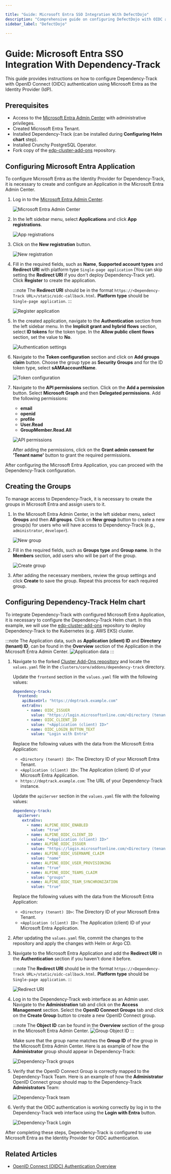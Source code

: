 ```yaml
---

title: "Guide: Microsoft Entra SSO Integration With DefectDojo"
description: "Comprehensive guide on configuring DefectDojo with OIDC authentication using Microsoft Entra as the Identity Provider for secure access management."
sidebar_label: "DefectDojo"

---
```

<!-- markdownlint-disable MD025 -->

# Guide: Microsoft Entra SSO Integration With Dependency-Track

<head>
  <link rel="canonical" href="https://docs.kuberocketci.io/docs/operator-guide/microsoft-entra/dependency-track-authentication" />
</head>

This guide provides instructions on how to configure Dependency-Track with OpenID Connect (OIDC) authentication using Microsoft Entra as the Identity Provider (IdP).

## Prerequisites

- Access to the [Microsoft Entra Admin Center](https://entra.microsoft.com/) with administrative privileges.
- Created Microsoft Entra Tenant.
- Installed Dependency-Track (can be installed during **Configuring Helm chart** step).
- Installed Crunchy PostgreSQL Operator.
- Fork copy of the [edp-cluster-add-ons](https://github.com/epam/edp-cluster-add-ons) repository.

## Configuring Microsoft Entra Application

To configure Microsoft Entra as the Identity Provider for Dependency-Track, it is necessary to create and configure an Application in the Microsoft Entra Admin Center.

1. Log in to the [Microsoft Entra Admin Center](https://entra.microsoft.com/?feature.msaljs=true#home).

    ![Microsoft Entra Admin Center](../../assets/operator-guide/microsoft-entra-auth/microsoft-entra-admin-center.png)

2. In the left sidebar menu, select **Applications** and click **App registrations**.

    ![App registrations](../../assets/operator-guide/microsoft-entra-auth/app-registrations.png)

3. Click on the **New registration** button.

    ![New registration](../../assets/operator-guide/microsoft-entra-auth/new-registration.png)

4. Fill in the required fields, such as **Name**, **Supported account types** and **Redirect URI** with platform type `Single-page application` (You can skip setting the **Redirect URI** if you don't deploy Dependency-Track yet). Click **Register** to create the application.

    :::note
    The **Redirect URI** should be in the format `https://<Dependency-Track URL>/static/oidc-callback.html`.
    **Platform type** should be `Single-page application`.
    :::

    ![Register application](../../assets/operator-guide/microsoft-entra-auth/deptrack-register-application.png)

5. In the created application, navigate to the **Authentication** section from the left sidebar menu. In the **Implicit grant and hybrid flows** section, select **ID tokens** for the token type. In the **Allow public client flows** section, set the value to **No**.

    ![Authentication settings](../../assets/operator-guide/microsoft-entra-auth/deptrack-authentication-settings.png)

6. Navigate to the **Token configuration** section and click on **Add groups claim** button. Choose the group type as **Security Groups** and for the ID token type, select **sAMAaccountName**.

    ![Token configuration](../../assets/operator-guide/microsoft-entra-auth/deptrack-token-configuration.png)

7. Navigate to the **API permissions** section. Click on the **Add a permission** button. Select **Microsoft Graph** and then **Delegated permissions**. Add the following permissions:

    - **email**
    - **openid**
    - **profile**
    - **User.Read**
    - **GroupMember.Read.All**

    ![API permissions](../../assets/operator-guide/microsoft-entra-auth/deptrack-api-permissions.png)

    After adding the permissions, click on the **Grant admin consent for 'Tenant name'** button to grant the required permissions.

After configuring the Microsoft Entra Application, you can proceed with the Dependency-Track configuration.

## Creating the Groups

To manage access to Dependency-Track, it is necessary to create the groups in Microsoft Entra and assign users to it.

1. In the Microsoft Entra Admin Center, in the left sidebar menu, select **Groups** and then **All groups**. Click on **New group** button to create a new group(s) for users who will have access to Dependency-Track (e.g., `administrator`, `developer`).

    ![New group](../../assets/operator-guide/microsoft-entra-auth/new-group.png)

2. Fill in the required fields, such as **Groups type** and **Group name**. In the **Members** section, add users who will be part of the group.

    ![Create group](../../assets/operator-guide/microsoft-entra-auth/create-group.png)

3. After adding the necessary members, review the group settings and click **Create** to save the group. Repeat this process for each required group.

## Configuring Dependency-Track Helm chart

To integrate Dependency-Track with configured Microsoft Entra Application, it is necessary to configure the Dependency-Track Helm chart. In this example, we will use the [edp-cluster-add-ons](https://github.com/epam/edp-cluster-add-ons) repository to deploy Dependency-Track to the Kubernetes (e.g. AWS EKS) cluster.

:::note
The Application data, such as **Application (client) ID** and **Directory (tenant) ID**, can be found in the **Overview** section of the Application in the Microsoft Entra Admin Center.
![Application data](../../assets/operator-guide/microsoft-entra-auth/deptrack-application-data.png)
:::

1. Navigate to the forked [Cluster Add-Ons repository](https://github.com/epam/edp-cluster-add-ons) and locate the `values.yaml` file in the `clusters/core/addons/dependency-track` directory.

    Update the `frontend` section in the `values.yaml` file with the following values:

    ```yaml title="clusters/core/addons/dependency-track/values.yaml"
    dependency-track:
      frontend:
        apiBaseUrl: "https://deptrack.example.com"
        extraEnv:
          - name: OIDC_ISSUER
            value: "https://login.microsoftonline.com/<Directory (tenant) ID>/v2.0"
          - name: OIDC_CLIENT_ID
            value: "<Application (client) ID>"
          - name: OIDC_LOGIN_BUTTON_TEXT
            value: "Login with Entra"
    ```

    Replace the following values with the data from the Microsoft Entra Application:
    - `<Directory (tenant) ID>`: The Directory ID of your Microsoft Entra Tenant.
    - `<Application (client) ID>`: The Application (client) ID of your Microsoft Entra Application.
    - `https://deptrack.example.com`: The URL of your Dependency-Track instance.

    Update the `apiServer` section in the `values.yaml` file with the following values:

    ```yaml title="clusters/core/addons/dependency-track/values.yaml"
    dependency-track:
      apiServer:
        extraEnv:
          - name: ALPINE_OIDC_ENABLED
            value: "true"
          - name: ALPINE_OIDC_CLIENT_ID
            value: "<Application (client) ID>"
          - name: ALPINE_OIDC_ISSUER
            value: "https://login.microsoftonline.com/<Directory (tenant) ID>/v2.0"
          - name: ALPINE_OIDC_USERNAME_CLAIM
            value: "name"
          - name: ALPINE_OIDC_USER_PROVISIONING
            value: "true"
          - name: ALPINE_OIDC_TEAMS_CLAIM
            value: "groups"
          - name: ALPINE_OIDC_TEAM_SYNCHRONIZATION
            value: "true"
    ```

    Replace the following values with the data from the Microsoft Entra Application:
    - `<Directory (tenant) ID>`: The Directory ID of your Microsoft Entra Tenant.
    - `<Application (client) ID>`: The Application (client) ID of your Microsoft Entra Application.

2. After updating the `values.yaml` file, commit the changes to the repository and apply the changes with Helm or Argo CD.

3. Navigate to the Microsoft Entra Application and add the **Redirect URI** in the **Authentication** section if you haven't done it before.

    :::note
    The **Redirect URI** should be in the format `https://<Dependency-Track URL>/static/oidc-callback.html`.
    **Platform type** should be `Single-page application`.
    :::

    ![Redirect URI](../../assets/operator-guide/microsoft-entra-auth/deptrack-redirect-uri.png)

4. Log in to the Dependency-Track web interface as an Admin user. Navigate to the **Administration** tab and click on the **Access Management** section. Select the **OpenID Connect Groups** tab and click on the **Create Group** button to create a new OpenID Connect group.

    :::note
    The **Object ID** can be found in the **Overview** section of the group in the Microsoft Entra Admin Center.
    ![Group Object ID](../../assets/operator-guide/microsoft-entra-auth/oauth2-proxy-group-object-id.png)
    :::

    Make sure that the group name matches the **Group ID** of the group in the Microsoft Entra Admin Center. Here is as example of how the **Administrator** group should appear in Dependency-Track:

    ![Dependency-Track groups](../../assets/operator-guide/microsoft-entra-auth/deptrack-groups.png)

5. Verify that the OpenID Connect Group is correctly mapped to the Dependency-Track Team. Here is an example of how the **Administrator** OpenID Connect group should map to the Dependency-Track **Administrators** Team:

    ![Dependency-Track team](../../assets/operator-guide/microsoft-entra-auth/deptrack-team.png)

6. Verify that the OIDC authentication is working correctly by log in to the Dependency-Track web interface using the **Login with Entra** button.

    ![Dependency-Track Login](../../assets/operator-guide/microsoft-entra-auth/deptrack-login.png)

After completing these steps, Dependency-Track is configured to use Microsoft Entra as the Identity Provider for OIDC authentication.

## Related Articles

- [OpenID Connect (OIDC) Authentication Overview](./oidc-authentication-overview.md)
